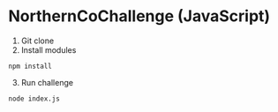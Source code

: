 # NorthernCoChallenge (JavaScript)

1. Git clone
2. Install modules
```
npm install
```
3. Run challenge
```
node index.js
```
